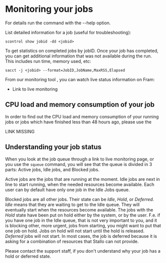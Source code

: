 Monitoring your jobs
====================

For details run the command with the --help option.

List detailed information for a job (useful for troubleshooting):

    scontrol show jobid -dd <jobid>

To get statistics on completed jobs by jobID. Once your job has
completed, you can get additional information that was not available
during the run. This includes run time, memory used, etc:

    sacct -j <jobid> --format=JobID,JobName,MaxRSS,Elapsed

From our monitoring tool <?????>, you can watch live status information
on Fram:

-   Link to live monitoring

CPU load and memory consumption of your job
-------------------------------------------

In order to find out the CPU load and memory consumption of your running
jobs or jobs which have finished less than 48 hours ago, please use the
<???> LINK MISSING

Understanding your job status
-----------------------------

When you look at the job queue through <???> a link to live monitoring page, or
you use the `squeue` command, you will see that the queue is divided in
3 parts: Active jobs, Idle jobs, and Blocked jobs.

Active jobs are the jobs that are running at the moment. Idle jobs are
next in line to start running, when the needed resources become
available. Each user can by default have only one job in the Idle Jobs
queue.

Blocked jobs are all other jobs. Their state can be *Idle*, *Hold*, or
*Deferred*. *Idle* means that they are waiting to get to the Idle queue.
They will eventually start when the resources become available. The jobs
with the *Hold* state have been put on hold either by the system, or by
the user. F.e. if you have one job in the Idle queue, that is not very
important to you, and it is blocking other, more urgent, jobs from
starting, you might want to put that one job on hold. Jobs on hold will
not start until the hold is released. *Deferred* jobs will not start. In
most cases, the job is deferred because it is asking for a combination
of resources that Stallo can not provide.

Please contact the support staff, if you don't understand why your job
has a hold or deferred state.
